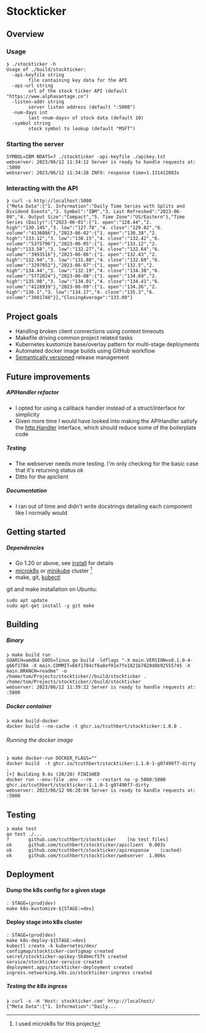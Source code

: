 # Stockticker

## Overview

### Usage

```
❯ ./stockticker -h
Usage of ./build/stockticker:
  -api-keyfile string
    	file containing key data for the API
  -api-url string
    	url of the stock ticker API (default "https://www.alphavantage.co")
  -listen-addr string
    	server listen address (default ":5000")
  -num-days int
    	last <num-days> of stock data (default 10)
  -symbol string
    	stock symbol to lookup (default "MSFT")
```

### Starting the server

```
SYMBOL=IBM NDAYS=7 ./stockticker -api-keyfile ./apikey.txt
webserver: 2023/06/12 11:34:12 Server is ready to handle requests at: :5000
webserver: 2023/06/12 11:34:28 INFO: response time=1.131412083s
```

### Interacting with the API

```
❯ curl -s http://localhost:5000
{"Meta Data":{"1. Information":"Daily Time Series with Splits and Dividend Events","2. Symbol":"IBM","3. Last Refreshed":"2023-06-09","4. Output Size":"Compact","5. Time Zone":"US/Eastern"},"Time Series (Daily)":{"2023-06-01":{"1. open":"128.44","2. high":"130.145","3. low":"127.78","4. close":"129.82","6. volume":"4136086"},"2023-06-02":{"1. open":"130.38","2. high":"133.12","3. low":"130.15","4. close":"132.42","6. volume":"5375796"},"2023-06-05":{"1. open":"133.12","2. high":"133.58","3. low":"132.27","4. close":"132.64","6. volume":"3993516"},"2023-06-06":{"1. open":"132.43","2. high":"132.94","3. low":"131.88","4. close":"132.69","6. volume":"3297951"},"2023-06-07":{"1. open":"132.5","2. high":"134.44","3. low":"132.19","4. close":"134.38","6. volume":"5772024"},"2023-06-08":{"1. open":"134.69","2. high":"135.98","3. low":"134.01","4. close":"134.41","6. volume":"4128939"},"2023-06-09":{"1. open":"134.36","2. high":"136.1","3. low":"134.17","4. close":"135.3","6. volume":"3981748"}},"ClosingAverage":"133.09"}
```

## Project goals

- Handling broken client connections using context timeouts
- Makefile driving common project related tasks
- Kubernetes kustomize base/overlay pattern for multi-stage deployments
- Automated docker image builds using GitHub workflow
- [Semantically versioned][semver] release management

## Future improvements

##### APIHandler refactor

- I opted for using a callback handler instead of a struct/interface for
  simplicity
- Given more time I would have looked into making the APIHandler
  satisfy the [http.Handler](https://pkg.go.dev/net/http#Handler) interface,
  which should reduce some of the boilerplate code

##### Testing

- The webserver needs more testing. I'm only checking for the basic case that
  it's returning status ok
- Ditto for the apiclient

##### Documentation

- I ran out of time and didn't write docstrings detailing each component like I normally would

## Getting started

##### Dependencies

- Go 1.20 or above, see [install](https://go.dev/doc/install) for details
- [microk8s](https://microk8s.io/) or [minikube](https://minikube.sigs.k8s.io/docs/start/) cluster [^1]
- make, git, [kubectl](https://kubernetes.io/docs/tasks/tools/install-kubectl-linux/)

git and make installation on Ubuntu:

```
sudo apt update
sudo apt-get install -y git make
```

## Building

##### Binary

```
❯ make build run
GOARCH=amd64 GOOS=linux go build -ldflags "-X main.VERSION=v0.1.0-4-g66f1784 -X main.COMMIT=66f1784cf6a8ef01e7fe1821b7820d8b92555745 -X main.BRANCH=readme" -o /home/tom/Projects/stockticker//build/stockticker .
/home/tom/Projects/stockticker//build/stockticker
webserver: 2023/06/12 11:39:22 Server is ready to handle requests at: :5000
```

##### Docker container

```
❯ make build-docker
docker build --no-cache -t ghcr.io/tcuthbert/stockticker:1.0.0 .
```

###### Running the docker image

```
❯ make docker-run DOCKER_FLAGS=""
docker build  -t ghcr.io/tcuthbert/stockticker:1.1.0-1-g07490f7-dirty .
[+] Building 9.6s (20/20) FINISHED
docker run --env-file .env --rm  --restart no -p 5000:5000 ghcr.io/tcuthbert/stockticker:1.1.0-1-g07490f7-dirty
webserver: 2023/06/12 06:28:04 Server is ready to handle requests at: :5000
```

## Testing

```
❯ make test
go test ./...
?   	github.com/tcuthbert/stockticker	[no test files]
ok  	github.com/tcuthbert/stockticker/apiclient	0.003s
ok  	github.com/tcuthbert/stockticker/apiresponse	(cached)
ok  	github.com/tcuthbert/stockticker/webserver	1.006s
```

## Deployment

#### Dump the k8s config for a given stage

```
: STAGE=(prod|dev)
make k8s-kustomize-${STAGE:=dev}
```

#### Deploy stage into k8s cluster

```
: STAGE=(prod|dev)
make k8s-deploy-${STAGE:=dev}
kubectl create -k kubernetes/dev/
configmap/stockticker-configmap created
secret/stockticker-apikey-5h4bmcf57t created
service/stockticker-service created
deployment.apps/stockticker-deployment created
ingress.networking.k8s.io/stockticker-ingress created
```

##### Testing the k8s ingress

```
❯ curl -s -H 'Host: stockticker.com' http://localhost/
{"Meta Data":{"1. Information":"Daily...
```

[^1]: I used microk8s for this project

[semver]: https://semver.org/
